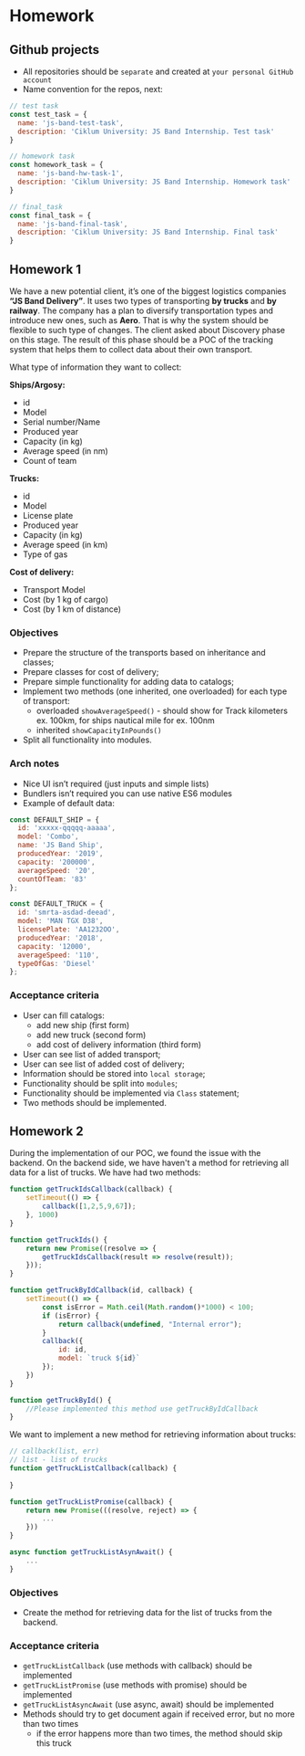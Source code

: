 # Homework

## Github projects

- All repositories should be `separate` and created at `your personal GitHub account`
- Name convention for the repos, next:
 
```js
// test task
const test_task = {
  name: 'js-band-test-task',
  description: 'Ciklum University: JS Band Internship. Test task'
}

// homework task 
const homework_task = {
  name: 'js-band-hw-task-1',
  description: 'Ciklum University: JS Band Internship. Homework task'
}

// final_task
const final_task = {
  name: 'js-band-final-task',
  description: 'Ciklum University: JS Band Internship. Final task'
}
```


## Homework 1

We have a new potential client, it’s one of the biggest logistics companies **“JS Band Delivery”**.
It uses two types of transporting **by trucks** and **by railway**. The company has a plan to diversify transportation types and introduce new ones, such as **Aero**.
That is why the system should be flexible to such type of changes.
The client asked about Discovery phase on this stage. The result of this phase should be a POC of the tracking system that helps them to collect data about their own transport.

What type of information they want to collect:

**Ships/Argosy:**
- id 
- Model
- Serial number/Name
- Produced year
- Capacity (in kg)
- Average speed (in nm)
- Count of team


**Trucks:**
- id
- Model
- License plate
- Produced year
- Capacity (in kg)
- Average speed (in km)
- Type of gas


**Cost of delivery:**
- Transport Model
- Cost (by 1 kg of cargo)
- Cost (by 1 km of distance)


### Objectives

- Prepare the structure of the transports based on inheritance and classes;
- Prepare classes for cost of delivery;
- Prepare simple functionality for adding data to catalogs;
- Implement two methods (one inherited, one overloaded) for each type of transport:
    - overloaded `showAverageSpeed()` - should show for Track kilometers ex. 100km, for ships nautical mile for ex. 100nm
    - inherited `showCapacityInPounds()`
- Split all functionality into modules.

### Arch notes

- Nice UI isn’t required (just inputs and simple lists)
- Bundlers isn’t required you can use native ES6 modules
- Example of default data:

```js
const DEFAULT_SHIP = {
  id: 'xxxxx-qqqqq-aaaaa',
  model: 'Combo',
  name: 'JS Band Ship',
  producedYear: '2019',
  capacity: '200000',
  averageSpeed: '20',
  countOfTeam: '83'
};

const DEFAULT_TRUCK = {
  id: 'smrta-asdad-deead',
  model: 'MAN TGX D38',
  licensePlate: 'AA1232OO',
  producedYear: '2018',
  capacity: '12000',
  averageSpeed: '110',
  typeOfGas: 'Diesel'
};
```

### Acceptance criteria
- User can fill catalogs:
    - add new ship (first form)
    - add new truck (second form)
    - add cost of delivery information (third form)
- User can see list of added transport;
- User can see list of added cost of delivery;
- Information should be stored into `local storage`;
- Functionality should be split into `modules`;
- Functionality should be implemented via `Class` statement;
- Two methods should be implemented.


## Homework 2

During the implementation of our POC, we found the issue with the backend.
 On the backend side, we have haven't a method for retrieving all data 
for a list of trucks. We have had two methods:

```js
function getTruckIdsCallback(callback) {
    setTimeout(() => {
        callback([1,2,5,9,67]);
    }, 1000)  
}

function getTruckIds() {
    return new Promise((resolve => {
        getTruckIdsCallback(result => resolve(result));
    }));
}

function getTruckByIdCallback(id, callback) {
    setTimeout(() => {
        const isError = Math.ceil(Math.random()*1000) < 100;
        if (isError) {
            return callback(undefined, "Internal error"); 
        }
        callback({
            id: id,
            model: `truck ${id}`
        });
    })  
}

function getTruckById() {
    //Please implemented this method use getTruckByIdCallback
}
```

We want to implement a new method for retrieving information about trucks:

```js
// callback(list, err) 
// list - list of trucks
function getTruckListCallback(callback) {
    
}

function getTruckListPromise(callback) {
    return new Promise(((resolve, reject) => {
        ...
    }))
}

async function getTruckListAsynAwait() {
    ...
}
```

### Objectives

- Create the method for retrieving data for the list of trucks from the backend.

### Acceptance criteria
-  ```getTruckListCallback``` (use methods with callback) should be implemented
- ```getTruckListPromise``` (use methods with promise) should be implemented
- ```getTruckListAsyncAwait``` (use async, await) should be implemented
- Methods should try to get document again if received error, but no more than two times
    - if the error happens more than two times, the method should skip this truck
